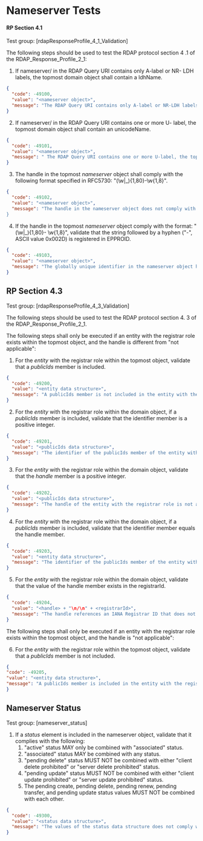 # Nameserver Tests

#### RP Section 4.1 

Test group: [rdapResponseProfile_4_1_Validation]

The following steps should be used to test the RDAP protocol section 4 .1 of the RDAP_Response_Profile_2_1:

1. If nameserver/<nameserver name> in the RDAP Query URI contains only A-label or NR-
LDH labels, the topmost domain object shall contain a ldhName.
```json
{
  "code": -49100,
  "value": "<nameserver object>",
  "message": "The RDAP Query URI contains only A-label or NR-LDH labels, the topmost nameserver object does not contain a ldhName member. See section 2.1 of the RDAP_Response_Profile_2_1."
}
```
2. If nameserver/<nameserver name> in the RDAP Query URI contains one or more U-
label, the topmost domain object shall contain an unicodeName.
```json
{
  "code": -49101,
  "value": "<nameserver object>",
  "message": " The RDAP Query URI contains one or more U-label, the topmost nameserver object does not contain a unicodeName member. See section 2.1 of the RDAP_Response_Profile_2_1."
}
```
3. The handle in the topmost _nameserver_ object shall comply with the following format
specified in RFC5730: "(\w|_){1,80}-\w{1,8}".
```json
{
  "code": -49102,
  "value": "<nameserver object>",
  "message": "The handle in the nameserver object does not comply with the format (\w|_){1,80}-\w{1,8} specified in RFC5730"."
}
```
4. If the handle in the topmost _nameserver_ object comply with the format: "(\w|_){1,80}-
\w{1,8}", validate that the string followed by a hyphen ("-", ASCII value 0x002D) is
registered in EPPROID.
```json
{
  "code": -49103,
  "value": "<nameserver object>",
  "message": "The globally unique identifier in the nameserver object handle is not registered in EPPROID."
}
```

## RP Section 4.3 

Test group: [rdapResponseProfile_4_3_Validation]

The following steps should be used to test the RDAP protocol section 4. 3 of the  RDAP_Response_Profile_2_1.

The following steps shall only be executed if an entity with the registrar role exists within the topmost object, and the handle is different from "not applicable":

1. For the _entity_ with the registrar role within the topmost object, validate that a _publicIds_ member is included.
```json
{
  "code": -49200,
  "value": "<entity data structure>",
  "message": "A publicIds member is not included in the entity with the registrar role."
}
```
2. For the _entity_ with the registrar role within the domain object, if a _publicIds_ member is included, validate that the identifier member is a positive integer.
```json
{
  "code": -49201,
  "value": "<publicIds data structure>",
  "message": "The identifier of the publicIds member of the entity with the registrar role is not a positive integer."
}
```
3. For the _entity_ with the registrar role within the domain object, validate that the _handle_
member is a positive integer.
```json
{
  "code": -49202,
  "value": "<publicIds data structure>",
  "message": "The handle of the entity with the registrar role is not a positive integer."
}
```
4. For the _entity_ with the registrar role within the domain object, if a _publicIds_ member is
included, validate that the identifier member equals the handle member.
```json
{
  "code": -49203,
  "value": "<entity data structure>",
  "message": "The identifier of the publicIds member of the entity with the registrar role is not equal to the handle member."
}
```
5. For the _entity_ with the registrar role within the domain object, validate that the value of
the handle member exists in the registrarId.
```json
{
  "code": -49204,
  "value": "<handle> + "\n/\n" + <registrarId>",
  "message": "The handle references an IANA Registrar ID that does not exist in the registrarId ."
}
```

The following steps shall only be executed if an entity with the registrar role exists
within the topmost object, and the handle is "not applicable":

6. For the _entity_ with the registrar role within the topmost object, validate that a _publicIds_
member is not included.
```json
{
"code": -49205,
"value": "<entity data structure>",
"message": "A publicIds member is included in the entity with the registrar role."
}
```
## Nameserver Status 

Test group: [nameserver_status]

1. If a _status_ element is included in the nameserver object, validate that it complies with
the following:
    1. "active" status MAY only be combined with "associated" status.
    2. "associated" status MAY be combined with any status.
    3. "pending delete" status MUST NOT be combined with either "client delete prohibited" or "server delete prohibited" status.
    4. "pending update" status MUST NOT be combined with either "client update prohibited" or "server update prohibited" status.
    5. The pending create, pending delete, pending renew, pending transfer, and pending update status values MUST NOT be combined with each other.
```json
{
  "code": -49300,
  "value": "<status data structure>",
  "message": "The values of the status data structure does not comply with RFC5732."
}
```


